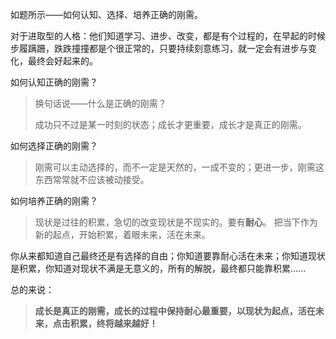 如题所示——如何认知、选择、培养正确的刚需。

对于进取型的人格：他们知道学习、进步、改变，都是有个过程的，在早起的时候步履蹒跚，跌跌撞撞都是个很正常的，只要持续刻意练习，就一定会有进步与变化，最终会好起来的。

如何认知正确的刚需？
> 换句话说——什么是正确的刚需？
> 
> 成功只不过是某一时刻的状态；成长才更重要，成长才是真正的刚需。

如何选择正确的刚需？
> 刚需可以主动选择的，而不一定是天然的，一成不变的；更进一步，刚需这东西常常就不应该被动接受。

如何培养正确的刚需？
> 现状是过往的积累，急切的改变现状是不现实的。要有**耐心**。
> 把当下作为新的起点，开始积累，着眼未来，活在未来。

你从来都知道自己最终还是有选择的自由；你知道要靠耐心活在未来；你知道现状是积累，你知道对现状不满是无意义的，所有的解脱，最终都只能靠积累......


总的来说：
>**成长是真正的刚需，成长的过程中保持耐心最重要，以现状为起点，活在未来，点击积累，终将越来越好！**

